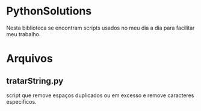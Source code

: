 # PythonSolutions
Nesta biblioteca se encontram scripts usados no meu dia a dia para facilitar meu trabalho.

<h1>Arquivos</h1>

<h2>tratarString.py</h2>
<p>script que remove espaços duplicados ou em excesso e remove caracteres especificos.</p>
